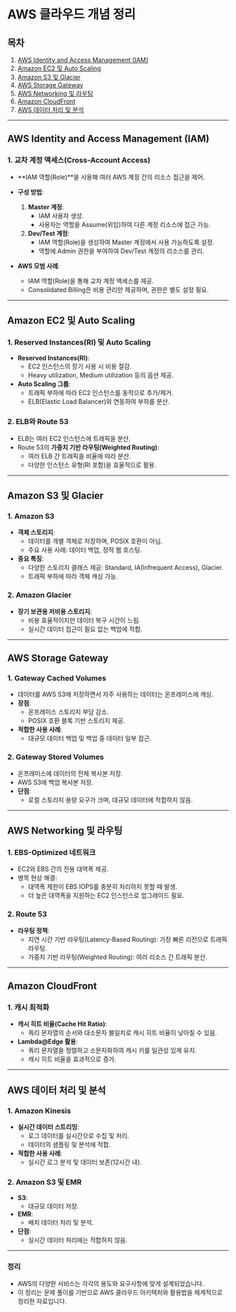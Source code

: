
# AWS 클라우드 개념 정리

## 목차
1. [AWS Identity and Access Management (IAM)](#aws-identity-and-access-management-iam)
2. [Amazon EC2 및 Auto Scaling](#amazon-ec2-및-auto-scaling)
3. [Amazon S3 및 Glacier](#amazon-s3-및-glacier)
4. [AWS Storage Gateway](#aws-storage-gateway)
5. [AWS Networking 및 라우팅](#aws-networking-및-라우팅)
6. [Amazon CloudFront](#amazon-cloudfront)
7. [AWS 데이터 처리 및 분석](#aws-데이터-처리-및-분석)

---

## AWS Identity and Access Management (IAM)

### **1. 교차 계정 액세스(Cross-Account Access)**
- **IAM 역할(Role)**을 사용해 여러 AWS 계정 간의 리소스 접근을 제어.
- **구성 방법**:
  1. **Master 계정**:
      - IAM 사용자 생성.
      - 사용자는 역할을 Assume(위임)하여 다른 계정 리소스에 접근 가능.
  2. **Dev/Test 계정**:
      - IAM 역할(Role)을 생성하여 Master 계정에서 사용 가능하도록 설정.
      - 역할에 Admin 권한을 부여하여 Dev/Test 계정의 리소스를 관리.

- **AWS 모범 사례**:
  - IAM 역할(Role)을 통해 교차 계정 액세스를 제공.
  - Consolidated Billing은 비용 관리만 제공하며, 권한은 별도 설정 필요.

---

## Amazon EC2 및 Auto Scaling

### **1. Reserved Instances(RI) 및 Auto Scaling**
- **Reserved Instances(RI)**:
  - EC2 인스턴스의 장기 사용 시 비용 절감.
  - Heavy utilization, Medium utilization 등의 옵션 제공.
- **Auto Scaling 그룹**:
  - 트래픽 부하에 따라 EC2 인스턴스를 동적으로 추가/제거.
  - ELB(Elastic Load Balancer)와 연동하여 부하를 분산.

### **2. ELB와 Route 53**
- ELB는 여러 EC2 인스턴스에 트래픽을 분산.
- Route 53의 **가중치 기반 라우팅(Weighted Routing)**:
  - 여러 ELB 간 트래픽을 비율에 따라 분산.
  - 다양한 인스턴스 유형(RI 포함)을 효율적으로 활용.

---

## Amazon S3 및 Glacier

### **1. Amazon S3**
- **객체 스토리지**:
  - 데이터를 개별 객체로 저장하며, POSIX 호환이 아님.
  - 주요 사용 사례: 데이터 백업, 정적 웹 호스팅.
- **중요 특징**:
  - 다양한 스토리지 클래스 제공: Standard, IA(Infrequent Access), Glacier.
  - 트래픽 부하에 따라 객체 캐싱 가능.

### **2. Amazon Glacier**
- **장기 보관용 저비용 스토리지**:
  - 비용 효율적이지만 데이터 복구 시간이 느림.
  - 실시간 데이터 접근이 필요 없는 백업에 적합.

---

## AWS Storage Gateway

### **1. Gateway Cached Volumes**
- 데이터를 AWS S3에 저장하면서 자주 사용하는 데이터는 온프레미스에 캐싱.
- **장점**:
  - 온프레미스 스토리지 부담 감소.
  - POSIX 호환 블록 기반 스토리지 제공.
- **적합한 사용 사례**:
  - 대규모 데이터 백업 및 백업 중 데이터 일부 접근.

### **2. Gateway Stored Volumes**
- 온프레미스에 데이터의 전체 복사본 저장.
- AWS S3에 백업 복사본 저장.
- **단점**:
  - 로컬 스토리지 용량 요구가 크며, 대규모 데이터에 적합하지 않음.

---

## AWS Networking 및 라우팅

### **1. EBS-Optimized 네트워크**
- EC2와 EBS 간의 전용 대역폭 제공.
- 병목 현상 해결:
  - 대역폭 제한이 EBS IOPS를 충분히 처리하지 못할 때 발생.
  - 더 높은 대역폭을 지원하는 EC2 인스턴스로 업그레이드 필요.

### **2. Route 53**
- **라우팅 정책**:
  - 지연 시간 기반 라우팅(Latency-Based Routing): 가장 빠른 리전으로 트래픽 라우팅.
  - 가중치 기반 라우팅(Weighted Routing): 여러 리소스 간 트래픽 분산.

---

## Amazon CloudFront

### **1. 캐시 최적화**
- **캐시 히트 비율(Cache Hit Ratio)**:
  - 쿼리 문자열의 순서와 대소문자 불일치로 캐시 히트 비율이 낮아질 수 있음.
- **Lambda@Edge 활용**:
  - 쿼리 문자열을 정렬하고 소문자화하여 캐시 키를 일관성 있게 유지.
  - 캐시 히트 비율을 효과적으로 증가.

---

## AWS 데이터 처리 및 분석

### **1. Amazon Kinesis**
- **실시간 데이터 스트리밍**:
  - 로그 데이터를 실시간으로 수집 및 처리.
  - 데이터의 샘플링 및 분석에 적합.
- **적합한 사용 사례**:
  - 실시간 로그 분석 및 데이터 보존(12시간 내).

### **2. Amazon S3 및 EMR**
- **S3**:
  - 대규모 데이터 저장.
- **EMR**:
  - 배치 데이터 처리 및 분석.
- **단점**:
  - 실시간 데이터 처리에는 적합하지 않음.

---

### **정리**
- AWS의 다양한 서비스는 각각의 용도와 요구사항에 맞게 설계되었습니다.
- 이 정리는 문제 풀이를 기반으로 AWS 클라우드 아키텍처와 활용법을 체계적으로 정리한 자료입니다.
